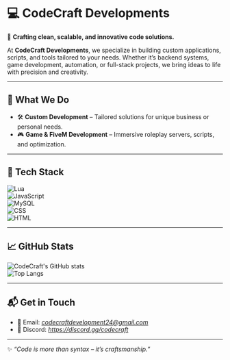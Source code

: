 # 💻 CodeCraft Developments  

🚀 **Crafting clean, scalable, and innovative code solutions.**  

At **CodeCraft Developments**, we specialize in building custom applications, scripts, and tools tailored to your needs. Whether it’s backend systems, game development, automation, or full-stack projects, we bring ideas to life with precision and creativity.  

---

## 🌟 What We Do  
- 🛠 **Custom Development** – Tailored solutions for unique business or personal needs.  
- 🎮 **Game & FiveM Development** – Immersive roleplay servers, scripts, and optimization.  

---

## 🧰 Tech Stack  

![Lua](https://img.shields.io/badge/Lua-2C2D72?style=for-the-badge&logo=lua&logoColor=white)  
![JavaScript](https://img.shields.io/badge/JavaScript-F7DF1E?style=for-the-badge&logo=javascript&logoColor=black)   
![MySQL](https://img.shields.io/badge/MySQL-005C84?style=for-the-badge&logo=mysql&logoColor=white)  
![CSS](https://img.shields.io/badge/CSS-800080?style=for-the-badge&logo=css&logoColor=white)  
![HTML](https://img.shields.io/badge/html-800080?style=for-the-badge&logo=html&logoColor=white)  

---

## 📈 GitHub Stats  

![CodeCraft's GitHub stats](https://github-readme-stats.vercel.app/api?username=CodeCraft-Developments&show_icons=true&theme=radical)  
![Top Langs](https://github-readme-stats.vercel.app/api/top-langs/?username=CodeCraft-Developments&layout=compact&theme=radical)  

---

## 📬 Get in Touch  

- 📧 Email: *codecraftdevelopment24@gmail.com*  
- 💬 Discord: *https://discord.gg/codecraft*  

---

✨ *“Code is more than syntax – it’s craftsmanship.”*  
